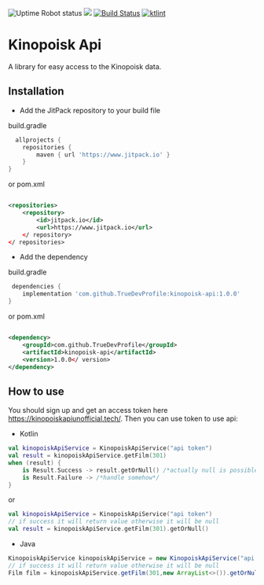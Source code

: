 ![Uptime Robot status](https://img.shields.io/uptimerobot/status/m783752614-ab5a9ed8f9b0e0ca7fa3564f?label=web%20api%20status)
[![](https://www.jitpack.io/v/TrueDevProfile/kinopoisk-api.svg)](https://www.jitpack.io/#TrueDevProfile/kinopoisk-api)
[![Build Status](https://travis-ci.com/TrueDevProfile/kinopoisk-api.svg?branch=master)](https://travis-ci.com/TrueDevProfile/kinopoisk-api)
<a href="https://ktlint.github.io/"><img src="https://img.shields.io/badge/code%20style-%E2%9D%A4-FF4081.svg" alt="ktlint"></a>

# Kinopoisk Api

A library for easy access to the Kinopoisk data.

## Installation

* Add the JitPack repository to your build file

build.gradle

```groovy
  allprojects {
    repositories {
        maven { url 'https://www.jitpack.io' }
    }
}
``` 

or pom.xml

```xml

<repositories>
    <repository>
        <id>jitpack.io</id>
        <url>https://www.jitpack.io</url>
    </ repository>
</ repositories>
```

* Add the dependency

build.gradle

```groovy
 dependencies {
    implementation 'com.github.TrueDevProfile:kinopoisk-api:1.0.0'
}
```

or pom.xml

```xml

<dependency>
    <groupId>com.github.TrueDevProfile</groupId>
    <artifactId>kinopoisk-api</artifactId>
    <version>1.0.0</ version>
</dependency>
```

## How to use

You should sign up and get an access token here https://kinopoiskapiunofficial.tech/. Then you can use token to use api:

* Kotlin

```kotlin
val kinopoiskApiService = KinopoiskApiService("api token")
val result = kinopoiskApiService.getFilm(301)
when (result) {
    is Result.Success -> result.getOrNull() /*actually null is possible only for Failure*/
    is Result.Failure -> /*handle somehow*/
}
```

or

```kotlin
val kinopoiskApiService = KinopoiskApiService("api token")
// if success it will return value otherwise it will be null 
val result = kinopoiskApiService.getFilm(301).getOrNull()
```

* Java

```java
KinopoiskApiService kinopoiskApiService = new KinopoiskApiService("api token",15000);
// if success it will return value otherwise it will be null 
Film film = kinopoiskApiService.getFilm(301,new ArrayList<>()).getOrNull();
```
